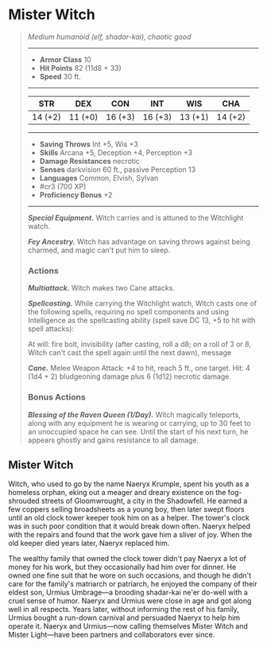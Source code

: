 # Mister Witch
>*Medium humanoid (elf, shadar-kai), chaotic good*
>___
>- **Armor Class** 10
>- **Hit Points** 82 (11d8 + 33)
>- **Speed** 30 ft.
>___
>|STR|DEX|CON|INT|WIS|CHA|
>|:---:|:---:|:---:|:---:|:---:|:---:|
>|14 (+2)|11 (+0)|16 (+3)|16 (+3)|13 (+1)|14 (+2)|
>___
>- **Saving Throws** Int +5, Wis +3
>- **Skills** Arcana +5, Deception +4, Perception +3
>- **Damage Resistances** necrotic
>- **Senses** darkvision 60 ft., passive Perception 13
>- **Languages** Common, Elvish, Sylvan
>- #cr3 (700 XP)
>- **Proficiency Bonus** +2
>___
>***Special Equipment.*** Witch carries and is attuned to the Witchlight watch.  
>
>***Fey Ancestry.*** Witch has advantage on saving throws against being charmed, and magic can't put him to sleep.  
>
>### Actions
>***Multiattack.*** Witch makes two Cane attacks.  
>
>***Spellcasting.*** While carrying the Witchlight watch, Witch casts one of the following spells, requiring no spell components and using Intelligence as the spellcasting ability (spell save DC 13, +5 to hit with spell attacks):  
>
>At will: fire bolt, invisibility (after casting, roll a d8; on a roll of 3 or 8, Witch can't cast the spell again until the next dawn), message  
>
>
>***Cane.*** Melee Weapon Attack: +4 to hit, reach 5 ft., one target. Hit: 4 (1d4 + 2) bludgeoning damage plus 6 (1d12) necrotic damage.  
>
>### Bonus Actions
>***Blessing of the Raven Queen (1/Day).*** Witch magically teleports, along with any equipment he is wearing or carrying, up to 30 feet to an unoccupied space he can see. Until the start of his next turn, he appears ghostly and gains resistance to all damage.

## Mister Witch

Witch, who used to go by the name Naeryx Krumple, spent his youth as a homeless orphan, eking out a meager and dreary existence on the fog-shrouded streets of Gloomwrought, a city in the Shadowfell. He earned a few coppers selling broadsheets as a young boy, then later swept floors until an old clock tower keeper took him on as a helper. The tower's clock was in such poor condition that it would break down often. Naeryx helped with the repairs and found that the work gave him a sliver of joy. When the old keeper died years later, Naeryx replaced him.

The wealthy family that owned the clock tower didn't pay Naeryx a lot of money for his work, but they occasionally had him over for dinner. He owned one fine suit that he wore on such occasions, and though he didn't care for the family's matriarch or patriarch, he enjoyed the company of their eldest son, Urmius Umbrage—a brooding shadar-kai ne'er do-well with a cruel sense of humor. Naeryx and Urmius were close in age and got along well in all respects. Years later, without informing the rest of his family, Urmius bought a run-down carnival and persuaded Naeryx to help him operate it. Naeryx and Urmius—now calling themselves Mister Witch and Mister Light—have been partners and collaborators ever since.